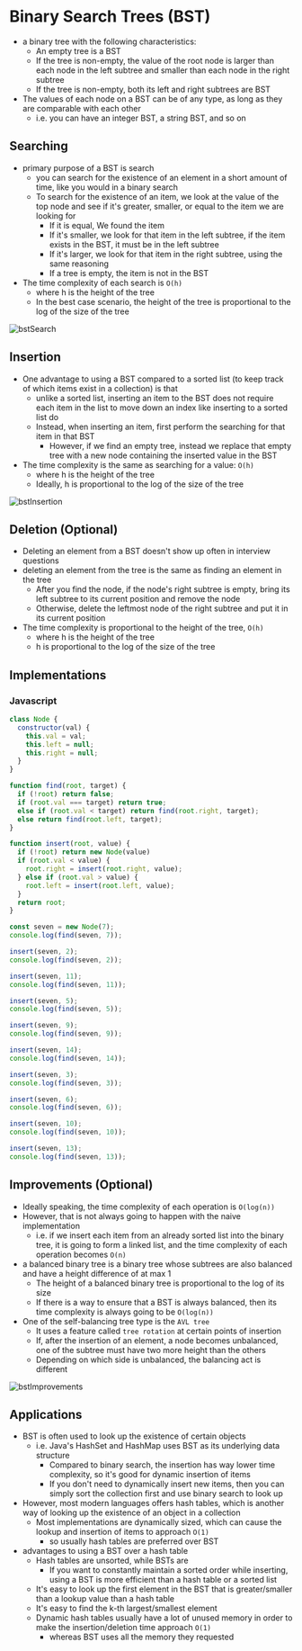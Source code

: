 # Binary Search Trees (BST)
- a binary tree with the following characteristics:
  - An empty tree is a BST
  - If the tree is non-empty, the value of the root node is larger than each node in the left subtree and smaller than each node in the right subtree
  - If the tree is non-empty, both its left and right subtrees are BST
- The values of each node on a BST can be of any type, as long as they are comparable with each other
  - i.e. you can have an integer BST, a string BST, and so on
## Searching
- primary purpose of a BST is search
  - you can search for the existence of an element in a short amount of time, like you would in a binary search
  - To search for the existence of an item, we look at the value of the top node and see if it's greater, smaller, or equal to the item we are looking for
    - If it is equal, We found the item
    - If it's smaller, we look for that item in the left subtree, if the item exists in the BST, it must be in the left subtree
    - If it's larger, we look for that item in the right subtree, using the same reasoning
    - If a tree is empty, the item is not in the BST
- The time complexity of each search is `O(h)`
  - where h is the height of the tree
  - In the best case scenario, the height of the tree is proportional to the log of the size of the tree

![bstSearch](../images/bstSearch.gif)

## Insertion
- One advantage to using a BST compared to a sorted list (to keep track of which items exist in a collection) is that
  - unlike a sorted list, inserting an item to the BST does not require each item in the list to move down an index like inserting to a sorted list do
  - Instead, when inserting an item, first perform the searching for that item in that BST
    - However, if we find an empty tree, instead we replace that empty tree with a new node containing the inserted value in the BST
- The time complexity is the same as searching for a value: `O(h)`
  - where h is the height of the tree
  - Ideally, h is proportional to the log of the size of the tree

![bstInsertion](../images/bstInsertion.png
)

## Deletion (Optional)
- Deleting an element from a BST doesn't show up often in interview questions
- deleting an element from the tree is the same as finding an element in the tree
  - After you find the node, if the node's right subtree is empty, bring its left subtree to its current position and remove the node
  - Otherwise, delete the leftmost node of the right subtree and put it in its current position
- The time complexity is proportional to the height of the tree, `O(h)`
  - where h is the height of the tree
  - h is proportional to the log of the size of the tree

## Implementations
### Javascript
```javascript
class Node {
  constructor(val) {
    this.val = val;
    this.left = null;
    this.right = null;
  }
}

function find(root, target) {
  if (!root) return false;
  if (root.val === target) return true;
  else if (root.val < target) return find(root.right, target);
  else return find(root.left, target);
}

function insert(root, value) {
  if (!root) return new Node(value)
  if (root.val < value) {
    root.right = insert(root.right, value);
  } else if (root.val > value) {
    root.left = insert(root.left, value);
  }
  return root;
}

const seven = new Node(7);
console.log(find(seven, 7));

insert(seven, 2);
console.log(find(seven, 2));

insert(seven, 11);
console.log(find(seven, 11));

insert(seven, 5);
console.log(find(seven, 5));

insert(seven, 9);
console.log(find(seven, 9));

insert(seven, 14);
console.log(find(seven, 14));

insert(seven, 3);
console.log(find(seven, 3));

insert(seven, 6);
console.log(find(seven, 6));

insert(seven, 10);
console.log(find(seven, 10));

insert(seven, 13);
console.log(find(seven, 13));

```
## Improvements (Optional)
- Ideally speaking, the time complexity of each operation is `O(log(n))`
- However, that is not always going to happen with the naive implementation
  - i.e. if we insert each item from an already sorted list into the binary tree, it is going to form a linked list, and the time complexity of each operation becomes `O(n)`
- a balanced binary tree is a binary tree whose subtrees are also balanced and have a height difference of at max 1
  - The height of a balanced binary tree is proportional to the log of its size
  - If there is a way to ensure that a BST is always balanced, then its time complexity is always going to be `O(log(n))`
- One of the self-balancing tree type is the `AVL tree`
  - It uses a feature called `tree rotation` at certain points of insertion
  - If, after the insertion of an element, a node becomes unbalanced, one of the subtree must have two more height than the others
  - Depending on which side is unbalanced, the balancing act is different

![bstImprovements](../images/bstImprovements.gif)

## Applications
- BST is often used to look up the existence of certain objects
  - i.e. Java's HashSet and HashMap uses BST as its underlying data structure
    - Compared to binary search, the insertion has way lower time complexity, so it's good for dynamic insertion of items
    - If you don't need to dynamically insert new items, then you can simply sort the collection first and use binary search to look up
- However, most modern languages offers hash tables, which is another way of looking up the existence of an object in a collection
  - Most implementations are dynamically sized, which can cause the lookup and insertion of items to approach `O(1)`
    - so usually hash tables are preferred over BST
- advantages to using a BST over a hash table
  - Hash tables are unsorted, while BSTs are
    - If you want to constantly maintain a sorted order while inserting, using a BST is more efficient than a hash table or a sorted list
  - It's easy to look up the first element in the BST that is greater/smaller than a lookup value than a hash table
  - It's easy to find the k-th largest/smallest element
  - Dynamic hash tables usually have a lot of unused memory in order to make the insertion/deletion time approach `O(1)`
    - whereas BST uses all the memory they requested

